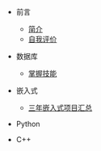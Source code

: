 - 前言
    - [简介](zh-cn/README.md)
    - [自我评价](zh-cn/self-assessment.md)

- 数据库
    - [掌握技能](zh-cn/database/database.md)

- 嵌入式
    - [三年嵌入式项目汇总](zh-cn/control/summary.md)


- Python

- C++




